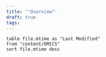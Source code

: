 ```yaml
---
title: '"Overview"'
draft: true
tags:
---
```

```dataview
table file.mtime as "Last Modified"
from "content/OMICS"
sort file.mtime desc

```
